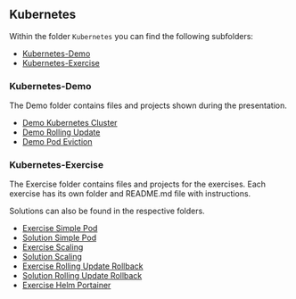 ## Kubernetes

Within the folder `Kubernetes` you can find the following subfolders:

- [Kubernetes-Demo](Kubernetes-Demo)
- [Kubernetes-Exercise](Kubernetes-Exercise)

### Kubernetes-Demo

The Demo folder contains files and projects shown during the presentation.

- [Demo Kubernetes Cluster](Kubernetes-Demo/Demo-Kubernetes-Cluster/)
- [Demo Rolling Update](Kubernetes-Demo/Demo-RollingUpdate/)
- [Demo Pod Eviction](Kubernetes-Demo/Demo-Pod-Eviction/)

### Kubernetes-Exercise

The Exercise folder contains files and projects for the exercises. Each exercise has its own folder and README.md file with instructions.

Solutions can also be found in the respective folders.

- [Exercise Simple Pod](Kubernetes-Exercise/Exercise-Simple-Pod/)
- [Solution Simple Pod](Kubernetes-Exercise/Solution-Simple-Pod/)
- [Exercise Scaling](Kubernetes-Exercise/Exercise-Scaling/)
- [Solution Scaling](Kubernetes-Exercise/Solution-Scaling/)
- [Exercise Rolling Update Rollback](Kubernetes-Exercise/Exercise-Rolling-Update-Rollback/)
- [Solution Rolling Update Rollback](Kubernetes-Exercise/Solution-Rolling-Update-Rollback/)
- [Exercise Helm Portainer](Kubernetes-Exercise/Exercise-Helm-Portainer/)
